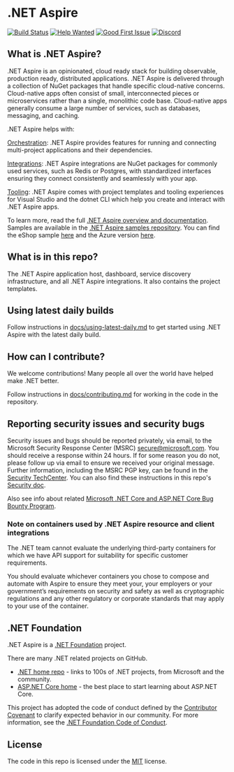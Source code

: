 # .NET Aspire

[![Build Status](https://dev.azure.com/dnceng-public/public/_apis/build/status%2Fdotnet%2Faspire%2Fdotnet.aspire?branchName=main)](https://dev.azure.com/dnceng-public/public/_build/latest?definitionId=274&branchName=main)
[![Help Wanted](https://img.shields.io/github/issues/dotnet/aspire/help%20wanted?style=flat&color=%24EC820&label=help%20wanted)](https://github.com/dotnet/aspire/labels/help%20wanted)
[![Good First Issue](https://img.shields.io/github/issues/dotnet/aspire/good%20first%20issue?style=flat&color=%24EC820&label=good%20first%20issue)](https://github.com/dotnet/aspire/labels/good%20first%20issue)
[![Discord](https://img.shields.io/discord/732297728826277939?style=flat&logo=discord&logoColor=white&label=Join%20our%20Discord&labelColor=512bd4&color=cyan)](https://discord.com/invite/h87kDAHQgJ)

## What is .NET Aspire?

.NET Aspire is an opinionated, cloud ready stack for building observable, production ready, distributed applications. .NET Aspire is delivered through a collection of NuGet packages that handle specific cloud-native concerns. Cloud-native apps often consist of small, interconnected pieces or microservices rather than a single, monolithic code base. Cloud-native apps generally consume a large number of services, such as databases, messaging, and caching.

.NET Aspire helps with:

[Orchestration](https://learn.microsoft.com/dotnet/aspire/get-started/aspire-overview?#orchestration): .NET Aspire provides features for running and connecting multi-project applications and their dependencies.

[Integrations](https://learn.microsoft.com/dotnet/aspire/get-started/aspire-overview?#net-aspire-integrations): .NET Aspire integrations are NuGet packages for commonly used services, such as Redis or Postgres, with standardized interfaces ensuring they connect consistently and seamlessly with your app.

[Tooling](https://learn.microsoft.com/dotnet/aspire/get-started/aspire-overview?#project-templates-and-tooling): .NET Aspire comes with project templates and tooling experiences for Visual Studio and the dotnet CLI which help you create and interact with .NET Aspire apps.

To learn more, read the full [.NET Aspire overview and documentation](https://learn.microsoft.com/dotnet/aspire/). Samples are available in the [.NET Aspire samples repository](https://github.com/dotnet/aspire-samples). You can find the eShop sample [here](https://github.com/dotnet/eshop) and the Azure version [here](https://github.com/Azure-Samples/eShopOnAzure).

## What is in this repo?

The .NET Aspire application host, dashboard, service discovery infrastructure, and all .NET Aspire integrations. It also contains the project templates.

## Using latest daily builds

Follow instructions in [docs/using-latest-daily.md](docs/using-latest-daily.md) to get started using .NET Aspire with the latest daily build.

## How can I contribute?

We welcome contributions! Many people all over the world have helped make .NET better.

Follow instructions in [docs/contributing.md](docs/contributing.md) for working in the code in the repository.

## Reporting security issues and security bugs

Security issues and bugs should be reported privately, via email, to the Microsoft Security Response Center (MSRC) <secure@microsoft.com>. You should receive a response within 24 hours. If for some reason you do not, please follow up via email to ensure we received your original message. Further information, including the MSRC PGP key, can be found in the [Security TechCenter](https://www.microsoft.com/msrc/faqs-report-an-issue). You can also find these instructions in this repo's [Security doc](SECURITY.md).

Also see info about related [Microsoft .NET Core and ASP.NET Core Bug Bounty Program](https://www.microsoft.com/msrc/bounty-dot-net-core).

### Note on containers used by .NET Aspire resource and client integrations

The .NET team cannot evaluate the underlying third-party containers for which we have API support for suitability for specific customer requirements.

You should evaluate whichever containers you chose to compose and automate with Aspire to ensure they meet your, your employers or your government’s requirements on security and safety as well as cryptographic regulations and any other regulatory or corporate standards that may apply to your use of the container.

## .NET Foundation

.NET Aspire is a [.NET Foundation](https://www.dotnetfoundation.org/projects) project.

There are many .NET related projects on GitHub.

* [.NET home repo](https://github.com/Microsoft/dotnet) - links to 100s of .NET projects, from Microsoft and the community.
* [ASP.NET Core home](https://docs.microsoft.com/aspnet/core) - the best place to start learning about ASP.NET Core.

This project has adopted the code of conduct defined by the [Contributor Covenant](https://contributor-covenant.org) to clarify expected behavior in our community. For more information, see the [.NET Foundation Code of Conduct](https://www.dotnetfoundation.org/code-of-conduct).

## License

The code in this repo is licensed under the [MIT](LICENSE.TXT) license. 
